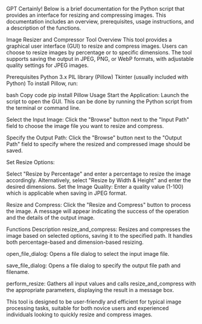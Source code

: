 GPT
Certainly! Below is a brief documentation for the Python script that provides an interface for resizing and compressing images. This documentation includes an overview, prerequisites, usage instructions, and a description of the functions.

Image Resizer and Compressor Tool
Overview
This tool provides a graphical user interface (GUI) to resize and compress images. Users can choose to resize images by percentage or to specific dimensions. The tool supports saving the output in JPEG, PNG, or WebP formats, with adjustable quality settings for JPEG images.

Prerequisites
Python 3.x
PIL library (Pillow)
Tkinter (usually included with Python)
To install Pillow, run:

bash
Copy code
pip install Pillow
Usage
Start the Application:
Launch the script to open the GUI. This can be done by running the Python script from the terminal or command line.

Select the Input Image:
Click the "Browse" button next to the "Input Path" field to choose the image file you want to resize and compress.

Specify the Output Path:
Click the "Browse" button next to the "Output Path" field to specify where the resized and compressed image should be saved.

Set Resize Options:

Select "Resize by Percentage" and enter a percentage to resize the image accordingly.
Alternatively, select "Resize by Width & Height" and enter the desired dimensions.
Set the Image Quality:
Enter a quality value (1-100) which is applicable when saving in JPEG format.

Resize and Compress:
Click the "Resize and Compress" button to process the image. A message will appear indicating the success of the operation and the details of the output image.

Functions Description
resize_and_compress: Resizes and compresses the image based on selected options, saving it to the specified path. It handles both percentage-based and dimension-based resizing.

open_file_dialog: Opens a file dialog to select the input image file.

save_file_dialog: Opens a file dialog to specify the output file path and filename.

perform_resize: Gathers all input values and calls resize_and_compress with the appropriate parameters, displaying the result in a message box.

This tool is designed to be user-friendly and efficient for typical image processing tasks, suitable for both novice users and experienced individuals looking to quickly resize and compress images.